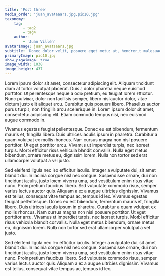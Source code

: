 ```yaml
---
title: 'Post three'
media_order: 'juan_avataaars.jpg,pic10.jpg'
taxonomy:
    tag:
        - tag2
        - tag4
    author:
        - 'Juan Villén'
avatarImage: juan_avataaars.jpg
subtitle: 'Donec dolor velit, posuere eget metus at, hendrerit malesuada magna'
primaryImage: pic10.jpg
show_pageimage: true
image_width: 1038
image_height: 437
---
```


Lorem ipsum dolor sit amet, consectetur adipiscing elit. Aliquam tincidunt diam at tortor volutpat placerat. Duis a dolor pharetra neque euismod porttitor. Ut pellentesque neque a odio pretium, eu feugiat lorem efficitur. Nunc pulvinar, dolor non facilisis semper, libero nisl auctor dolor, vitae dictum justo elit aliquet arcu. Curabitur quis posuere libero. Phasellus auctor purus turpis, non fringilla arcu scelerisque in. Lorem ipsum dolor sit amet, consectetur adipiscing elit. Etiam commodo tempus nisi, nec euismod augue commodo in.

Vivamus egestas feugiat pellentesque. Donec eu est bibendum, fermentum mauris et, fringilla libero. Duis ultrices iaculis ipsum in pharetra. Curabitur a quam volutpat ex mollis rhoncus. Nam cursus magna non nisl posuere porttitor. Ut eget porttitor arcu. Vivamus ut imperdiet turpis, nec laoreet turpis. Morbi efficitur risus vehicula blandit convallis. Nulla eget metus bibendum, ornare metus eu, dignissim lorem. Nulla non tortor sed erat ullamcorper volutpat a vel justo.

Sed eleifend ligula nec leo efficitur iaculis. Integer a vulputate dui, sit amet blandit dui. In lacinia congue nisl nec congue. Suspendisse ornare, dui non tincidunt iaculis, justo lorem viverra urna, sed vestibulum enim risus vitae nunc. Proin pretium faucibus libero. Sed vulputate commodo risus, semper varius lectus auctor quis. Aliquam a ex a augue ultricies dignissim. Vivamus est tellus, consequat vitae tempus ac, tempus id leo.
Vivamus egestas feugiat pellentesque. Donec eu est bibendum, fermentum mauris et, fringilla libero. Duis ultrices iaculis ipsum in pharetra. Curabitur a quam volutpat ex mollis rhoncus. Nam cursus magna non nisl posuere porttitor. Ut eget porttitor arcu. Vivamus ut imperdiet turpis, nec laoreet turpis. Morbi efficitur risus vehicula blandit convallis. Nulla eget metus bibendum, ornare metus eu, dignissim lorem. Nulla non tortor sed erat ullamcorper volutpat a vel justo.

Sed eleifend ligula nec leo efficitur iaculis. Integer a vulputate dui, sit amet blandit dui. In lacinia congue nisl nec congue. Suspendisse ornare, dui non tincidunt iaculis, justo lorem viverra urna, sed vestibulum enim risus vitae nunc. Proin pretium faucibus libero. Sed vulputate commodo risus, semper varius lectus auctor quis. Aliquam a ex a augue ultricies dignissim. Vivamus est tellus, consequat vitae tempus ac, tempus id leo.
